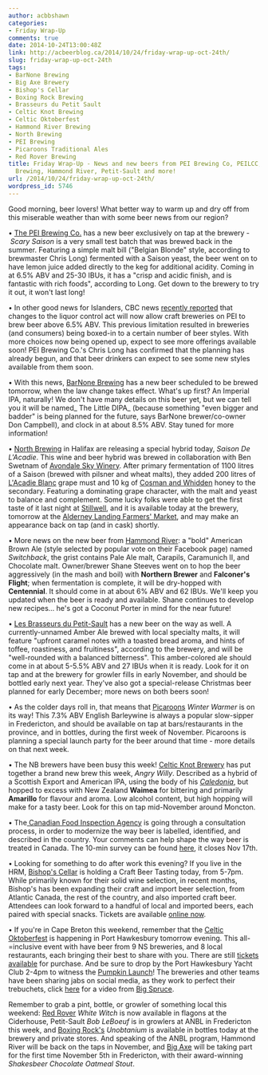 ```yaml
---
author: acbbshawn
categories:
- Friday Wrap-Up
comments: true
date: 2014-10-24T13:00:48Z
link: http://acbeerblog.ca/2014/10/24/friday-wrap-up-oct-24th/
slug: friday-wrap-up-oct-24th
tags:
- BarNone Brewing
- Big Axe Brewery
- Bishop's Cellar
- Boxing Rock Brewing
- Brasseurs du Petit Sault
- Celtic Knot Brewing
- Celtic Oktoberfest
- Hammond River Brewing
- North Brewing
- PEI Brewing
- Picaroons Traditional Ales
- Red Rover Brewing
title: Friday Wrap-Up - News and new beers from PEI Brewing Co, PEILCC, BarNone, North
  Brewing, Hammond River, Petit-Sault and more!
url: /2014/10/24/friday-wrap-up-oct-24th/
wordpress_id: 5746
---
```


Good morning, beer lovers! What better way to warm up and dry off from this miserable weather than with some beer news from our region?

• [The PEI Brewing Co.](http://peibrewingcompany.com/) has a new beer exclusively on tap at the brewery - _Scary Saison_ is a very small test batch that was brewed back in the summer. Featuring a simple malt bill ("Belgian Blonde" style, according to brewmaster Chris Long) fermented with a Saison yeast, the beer went on to have lemon juice added directly to the keg for additional acidity. Coming in at 6.5% ABV and 25-30 IBUs, it has a "crisp and acidic finish, and is fantastic with rich foods", according to Long. Get down to the brewery to try it out, it won't last long!

• In other good news for Islanders, CBC news [recently reported](http://www.cbc.ca/news/canada/prince-edward-island/p-e-i-microbreweries-able-to-produce-stronger-beer-1.2809043) that changes to the liquor control act will now allow craft breweries on PEI to brew beer above 6.5% ABV. This previous limitation resulted in breweries (and consumers) being boxed-in to a certain number of beer styles. With more choices now being opened up, expect to see more offerings available soon! PEI Brewing Co.'s Chris Long has confirmed that the planning has already begun, and that beer drinkers can expect to see some new styles available from them soon.

• With this news, [BarNone Brewing](https://www.facebook.com/BarNone.Brewing) has a new beer scheduled to be brewed tomorrow, when the law change takes effect. What's up first? An Imperial IPA, naturally! We don't have many details on this beer yet, but we can tell you it will be named_ The Little DIPA_ (because something "even bigger and badder" is being planned for the future, says BarNone brewer/co-owner Don Campbell), and clock in at about 8.5% ABV. Stay tuned for more information!

• [North Brewing](http://www.northbrewing.ca/) in Halifax are releasing a special hybrid today, _Saison De L'Acadie_. This wine and beer hybrid was brewed in collaboration with Ben Swetnam of [Avondale Sky Winery](http://www.avondalesky.com/). After primary fermentation of 1100 litres of a Saison (brewed with pilsner and wheat malts), they added 200 litres of  [L'Acadie Blanc](http://en.wikipedia.org/wiki/L'Acadie_blanc) grape must and 10 kg of [Cosman and Whidden](http://www.novascotiahoney.com/) honey to the secondary. Featuring a dominating grape character, with the malt and yeast to balance and complement. Some lucky folks were able to get the first taste of it last night at [Stillwell](http://www.barstillwell.com/), and it is available today at the brewery, tomorrow at the [Alderney Landing Farmers' Market](http://www.alderneylanding.com/market/), and may make an appearance back on tap (and in cask) shortly.

• More news on the new beer from [Hammond River](https://www.facebook.com/hammondriverbrewery): a "bold" American Brown Ale (style selected by popular vote on their Facebook page) named _Switchback_, the grist contains Pale Ale malt, Carapils, Caramunich II, and Chocolate malt. Owner/brewer Shane Steeves went on to hop the beer aggressively (in the mash and boil) with **Northern Brewer** and **Falconer's Flight**; when fermentation is complete, it will be dry-hopped with **Centennial**. It should come in at about 6% ABV and 62 IBUs. We'll keep you updated when the beer is ready and available. Shane continues to develop new recipes... he's got a Coconut Porter in mind for the near future!

• [Les Brasseurs du Petit-Sault](http://brasseurspetitsault.com/) has a new beer on the way as well. A currently-unnamed Amber Ale brewed with local specialty malts, it will feature "upfront caramel notes with a toasted bread aroma, and hints of toffee, roastiness, and fruitiness", according to the brewery, and will be "well-rounded with a balanced bitterness". This amber-colored ale should come in at about 5-5.5% ABV and 27 IBUs when it is ready. Look for it on tap and at the brewery for growler fills in early November, and should be bottled early next year. They've also got a special-release Christmas beer planned for early December; more news on both beers soon!

• As the colder days roll in, that means that [Picaroons](https://www.facebook.com/picaroons) _Winter Warmer_ is on its way! This 7.3% ABV English Barleywine is always a popular slow-sipper in Fredericton, and should be available on tap at bars/restaurants in the province, and in bottles, during the first week of November. Picaroons is planning a special launch party for the beer around that time - more details on that next week.

• The NB brewers have been busy this week! [Celtic Knot Brewery](https://www.facebook.com/CelticKnotBrewing) has put together a brand new brew this week, _Angry Willy_. Described as a hybrid of a Scottish Export and American IPA, using the body of his [_Caledonia_](http://acbeerblog.ca/2014/10/03/friday-wrap-up-20141003/), but hopped to excess with New Zealand **Waimea** for bittering and primarily **Amarillo** for flavour and aroma. Low alcohol content, but high hopping will make for a tasty beer. Look for this on tap mid-November around Moncton.

• The[ Canadian Food Inspection Agency](http://www.inspection.gc.ca/eng/1297964599443/1297965645317) is going through a consultation process, in order to modernize the way beer is labelled, identified, and described in the country. Your comments can help shape the way beer is treated in Canada. The 10-min survey can be found [here](http://www.inspection.gc.ca/about-the-cfia/accountability/consultations/beer-standards/eng/1412279715152/1412279765320), it closes Nov 17th.

• Looking for something to do after work this evening? If you live in the HRM, [Bishop's Cellar](http://bishopscellar.com/) is holding a Craft Beer Tasting today, from 5-7pm. While primarily known for their solid wine selection, in recent months, Bishop's has been expanding their craft and import beer selection, from Atlantic Canada, the rest of the country, and also imported craft beer. Attendees can look forward to a handful of local and imported beers, each paired with special snacks. Tickets are available [online now](http://bishopscellar.com/2014/08/craft-beer-tasting/).

• If you're in Cape Breton this weekend, remember that the [Celtic Oktoberfest](http://celticoktoberfest.ca/) is happening in Port Hawkesbury tomorrow evening. This all-=inclusive event with have beer from 9 NS breweries, and 8 local restaurants, each bringing their best to share with you. There are still [tickets available](https://www.eventbrite.ca/e/celtic-oktoberfest-tickets-11242166623) for purchase. And be sure to drop by the Port Hawkesbury Yacht Club 2-4pm to witness the [Pumpkin Launch](https://www.facebook.com/events/699336286807411/?ref=br_tf)! The breweries and other teams have been sharing jabs on social media, as they work to perfect their trebuchets, click [here](http://t.co/XBLXRelbUV) for a video from [Big Spruce](http://www.bigspruce.ca/).

Remember to grab a pint, bottle, or growler of something local this weekend: [Red Rover](http://www.redroverbrew.com/) _White Witch_ is now available in flagons at the Ciderhouse, Petit-Sault _Bob LeBoeuf_ is in growlers at ANBL in Fredericton this week, and [Boxing Rock's](http://www.boxingrock.ca/) _Unobtanium_ is available in bottles today at the brewery and private stores. And speaking of the ANBL program, Hammond River will be back on the taps in November, and [Big Axe](http://www.bigaxe.ca/) will be taking part for the first time November 5th in Fredericton, with their award-winning _Shakesbeer Chocolate Oatmeal Stout_.
